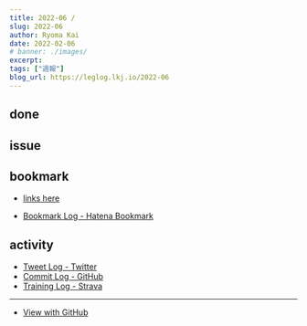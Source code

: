```yaml
---
title: 2022-06 / 
slug: 2022-06
author: Ryoma Kai
date: 2022-02-06
# banner: ./images/
excerpt: 
tags: ["週報"]
blog_url: https://leglog.lkj.io/2022-06
---
```


<!--greeting here-->

## done

### 

## issue

### 

## bookmark

- [links here]()


- [Bookmark Log - Hatena Bookmark](https://b.hatena.ne.jp/Ryo_K/bookmark)

## activity

<Tweet tweetLink="" />
<Instagram instagramId="" />
<YouTube youTubeId="" />

- [Tweet Log - Twitter](https://twitter.com/search?q=(from%3Alegnoh)%20until%3A2022-02-06%20since%3A2022-01-31%20-filter%3Areplies&src=typed_query)
- [Commit Log - GitHub](https://github.com/legnoh?tab=overview&from=2022-01-31&to=2022-02-06)
- [Training Log - Strava](https://www.strava.com/athletes/47349424/training/log)

----

- [View with GitHub](https://github.com/legnoh/leglog/blob/master/content/posts/202x/2022/06/index.md)
